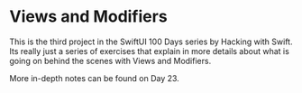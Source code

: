 # Views and Modifiers
This is the third project in the SwiftUI 100 Days series by Hacking with Swift.  Its really just a series of exercises that explain in more details about what is going on behind the scenes with Views and Modifiers.   

More in-depth notes can be found on Day 23.
